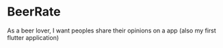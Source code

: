 # BeerRate
As a beer lover, I want peoples share their opinions on a app (also my first flutter application)

